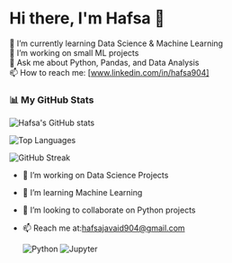 # Hi there, I'm Hafsa 👋
🌱 I’m currently learning Data Science & Machine Learning  
🔭 I’m working on small ML projects  
💬 Ask me about Python, Pandas, and Data Analysis  
📫 How to reach me: [www.linkedin.com/in/hafsa904]
### 📊 My GitHub Stats
![Hafsa's GitHub stats](https://github-readme-stats.vercel.app/api?username=HAFSAJAVAID&show_icons=true&theme=tokyonight)

![Top Languages](https://github-readme-stats.vercel.app/api/top-langs/?username=HAFSAJAVAID&layout=compact&theme=tokyonight)

![GitHub Streak](https://github-readme-streak-stats.herokuapp.com/?user=HAFSAJAVAID&theme=tokyonight)

- 🔭 I’m working on Data Science Projects  
- 🌱 I’m learning Machine Learning  
- 🤝 I’m looking to collaborate on Python projects  
- 📫 Reach me at:hafsajavaid904@gmail.com

  ![Python](https://img.shields.io/badge/Python-3776AB?style=for-the-badge&logo=python&logoColor=white)
![Jupyter](https://img.shields.io/badge/Jupyter-F37626?style=for-the-badge&logo=jupyter&logoColor=white)
